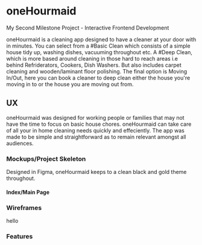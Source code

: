 # oneHourmaid
My Second Milestone Project - Interactive Frontend Development

oneHourmaid is a cleaning app designed to have a cleaner at your door with in minutes. You can select from a #Basic Clean which consists of a simple house tidy up, washing dishes, vacuuming throughout etc. A #Deep Clean, which is more based around cleaning in those hard to reach areas i.e behind Refriderators, Cookers, Dish Washers. But also includes carpet cleaning and wooden/laminant floor polishing. The final option is Moving In/Out, here you can book a cleaner to deep clean either the house you're moving in to or the house you are moving out from.

## UX
oneHourmaid was designed for working people or families that may not have the time to focus on basic house chores. oneHourmaid can take care of all your in home cleaning needs quickly and effeciently. The app was made to be simple and straightforward as to remain relevant amongst all audiences. 

### Mockups/Project Skeleton
Designed in Figma, oneHourmaid keeps to a clean black and gold theme throughout.

#### Index/Main Page



### Wireframes
hello
### Features

